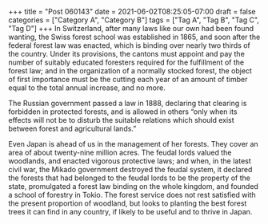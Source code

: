 +++
title = "Post 060143"
date = 2021-06-02T08:25:05-07:00
draft = false
categories = ["Category A", "Category B"]
tags = ["Tag A", "Tag B", "Tag C", "Tag D"]
+++
In Switzerland, after many laws like our own had been found wanting, the Swiss forest school was established in 1865, and soon after the federal forest law was enacted, which is binding over nearly two thirds of the country. Under its provisions, the cantons must appoint and pay the number of suitably educated foresters required for the fulfillment of the forest law; and in the organization of a normally stocked forest, the object of first importance must be the cutting each year of an amount of timber equal to the total annual increase, and no more.

The Russian government passed a law in 1888, declaring that clearing is forbidden in protected forests, and is allowed in others “only when its effects will not be to disturb the suitable relations which should exist between forest and agricultural lands.”

Even Japan is ahead of us in the management of her forests. They cover an area of about twenty-nine million acres. The feudal lords valued the woodlands, and enacted vigorous protective laws; and when, in the latest civil war, the Mikado government destroyed the feudal system, it declared the forests that had belonged to the feudal lords to be the property of the state, promulgated a forest law binding on the whole kingdom, and founded a school of forestry in Tokio. The forest service does not rest satisfied with the present proportion of woodland, but looks to planting the best forest trees it can find in any country, if likely to be useful and to thrive in Japan.
